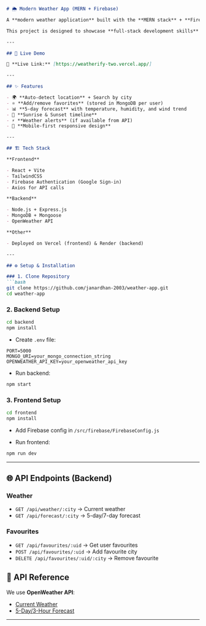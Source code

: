 
```markdown
# 🌦️ Modern Weather App (MERN + Firebase)

A **modern weather application** built with the **MERN stack** + **Firebase Authentication**, featuring **real-time weather**, **7-day forecast**, and a sleek, responsive UI with dark/light mode.

This project is designed to showcase **full-stack development skills** with clean architecture, API integration, database usage, and modern frontend design.

---

## 🚀 Live Demo

🔗 **Live Link:** [https://weatherify-two.vercel.app/]  

---

## ✨ Features

- 🌍 **Auto-detect location** + Search by city
- ⭐ **Add/remove favorites** (stored in MongoDB per user)
- 📊 **5-day forecast** with temperature, humidity, and wind trend
- 🌅 **Sunrise & Sunset timeline**
- ⚡ **Weather alerts** (if available from API)
- 📱 **Mobile-first responsive design**

---

## 🏗️ Tech Stack

**Frontend**

- React + Vite
- TailwindCSS
- Firebase Authentication (Google Sign-in)
- Axios for API calls

**Backend**

- Node.js + Express.js
- MongoDB + Mongoose
- OpenWeather API

**Other**

- Deployed on Vercel (frontend) & Render (backend)

---

## ⚙️ Setup & Installation

### 1. Clone Repository
```bash
git clone https://github.com/janardhan-2003/weather-app.git
cd weather-app
````

### 2. Backend Setup

```bash
cd backend
npm install
```

- Create `.env` file:

```env
PORT=5000
MONGO_URI=your_mongo_connection_string
OPENWEATHER_API_KEY=your_openweather_api_key
```

- Run backend:

```bash
npm start
```

### 3. Frontend Setup

```bash
cd frontend
npm install
```

- Add Firebase config in `/src/firebase/FirebaseConfig.js`

- Run frontend:

```bash
npm run dev
```

---

## 🌐 API Endpoints (Backend)

### Weather

- `GET /api/weather/:city` → Current weather
- `GET /api/forecast/:city` → 5-day/7-day forecast

### Favourites

- `GET /api/favourites/:uid` → Get user favourites
- `POST /api/favourites/:uid` → Add favourite city
- `DELETE /api/favourites/:uid/:city` → Remove favourite

## 🔑 API Reference

We use **OpenWeather API**:

- [Current Weather](https://openweathermap.org/current)
- [5-Day/3-Hour Forecast](https://openweathermap.org/forecast5)

---
